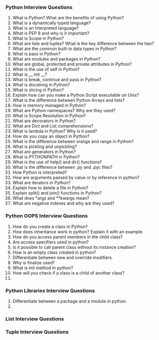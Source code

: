 ### Python Interview Questions
1. What is Python? What are the benefits of using Python?
2. What is a dynamically typed language?
3. What is an Interpreted language?
4. What is PEP 8 and why is it important?
5. What is Scope in Python?
6. What are lists and tuples? What is the key difference between the two?
7. What are the common built-in data types in Python?
8. What is pass in Python?
9. What are modules and packages in Python?
10. What are global, protected and private attributes in Python?
11. What is the use of self in Python?
12. What is __ init __?
13. What is break, continue and pass in Python?
14. What is docstring in Python?
15. What is slicing in Python?
16. Explain how can you make a Python Script executable on Unix?
17. What is the difference between Python Arrays and lists?
18. How is memory managed in Python?
19. What are Python namespaces? Why are they used?
20. What is Scope Resolution in Python?
21. What are decorators in Python?
22. What are Dict and List comprehensions?
23. What is lambda in Python? Why is it used?
24. How do you copy an object in Python?
25. What is the difference between xrange and range in Python?
26. What is pickling and unpickling?
27. What are generators in Python?
28. What is PYTHONPATH in Python?
29. What is the use of help() and dir() functions?
30. What is the difference between .py and .pyc files?
31. How Python is interpreted?
32. How are arguments passed by value or by reference in python?
33. What are iterators in Python?
34. Explain how to delete a file in Python?
35. Explain split() and join() functions in Python?
36. What does *args and **kwargs mean?
37. What are negative indexes and why are they used?
  
### Python OOPS Interview Questions
1. How do you create a class in Python?
2. How does inheritance work in python? Explain it with an example.
3. How do you access parent members in the child class?
4. Are access specifiers used in python?
5. Is it possible to call parent class without its instance creation?
6. How is an empty class created in python?
7. Differentiate between new and override modifiers.
8. Why is finalize used?
9. What is init method in python?
10. How will you check if a class is a child of another class?
11. 


### Python Libraries Interview Questions
1. Differentiate between a package and a module in python.
2. 









### List Interview Questions
### Tuple Interview Questions
